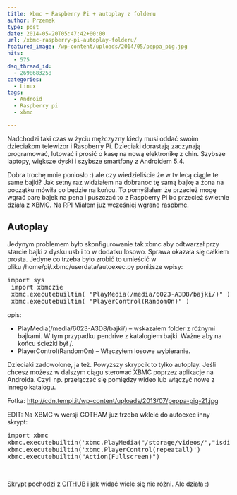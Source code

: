 ```yaml
---
title: Xbmc + Raspberry Pi + autoplay z folderu
author: Przemek
type: post
date: 2014-05-20T05:47:42+00:00
url: /xbmc-raspberry-pi-autoplay-folderu/
featured_image: /wp-content/uploads/2014/05/peppa_pig.jpg
hits:
  - 575
dsq_thread_id:
  - 2698683258
categories:
  - Linux
tags:
  - Android
  - Raspberry pi
  - xbmc

---
```

Nadchodzi taki czas w życiu mężczyzny kiedy musi oddać swoim dzieciakom telewizor i Raspberry Pi. Dzieciaki dorastają zaczynają programować, lutować i prosić o kasę na nową elektronikę z chin. Szybsze laptopy, większe dyski i szybsze smartfony z Androidem 5.4.

<!--more-->

Dobra trochę mnie poniosło :) ale czy wiedzieliście że w tv lecą ciągle te same bajki? Jak setny raz widziałem na dobranoc tę samą bajkę a żona na początku mówiła co będzie na końcu. To pomyślałem że przecież mogę wgrać parę bajek na pena i puszczać to z Raspberry Pi bo przecież świetnie działa z XBMC. Na RPI Miałem już wcześniej wgrane <a href="http://www.raspbmc.com/" target="_blank">raspbmc</a>.

## Autoplay

Jedynym problemem było skonfigurowanie tak xbmc aby odtwarzał przy starcie bajki z dysku usb i to w dodatku losowo. Sprawa okazała się całkiem prosta. Jedyne co trzeba było zrobić to umieścić w pliku /home/pi/.xbmc/userdata/autoexec.py poniższe wpisy:

<pre>import sys 
 import xbmczie
 xbmc.executebuiltin( "PlayMedia(/media/6023-A3D8/bajki/)" )
 xbmc.executebuiltin( "PlayerControl(RandomOn)" )</pre>

opis:

  * PlayMedia(/media/6023-A3D8/bajki/) &#8211; wskazałem folder z różnymi bajkami. W tym przypadku pendrive z katalogiem bajki. Ważne aby na końcu ścieżki był /.
  * PlayerControl(RandomOn) &#8211; Włączyłem losowe wybieranie.

Dzieciaki zadowolone, ja też. Powyższy skrypcik to tylko autoplay. Jeśli chcesz możesz w dalszym ciągu sterować XBMC poprzez aplikacje na Androida. Czyli np. przełączać się pomiędzy wideo lub włączyć nowe z innego katalogu.

Fotka: http://cdn.tempi.it/wp-content/uploads/2013/07/peppa-pig-21.jpg

EDIT: Na XBMC w wersji GOTHAM już trzeba wkleić do autoexec inny skrypt:

<pre>import xbmc
xbmc.executebuiltin('xbmc.PlayMedia("/storage/videos/","isdir")')
xbmc.executebuiltin('xbmc.PlayerControl(repeatall)')
xbmc.executebuiltin("Action(Fullscreen)")</pre>

&nbsp;

Skrypt pochodzi z <a href="https://gist.github.com/schlomo/1c9b352ba19b5e33f9c4" target="_blank">GITHUB</a> i jak widać wiele się nie różni. Ale działa :)